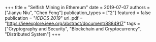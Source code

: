 +++
title = "Selfish Mining in Ethereum"
date = 2019-07-07
authors = ["Jianyu Niu", "Chen Feng"]
publication_types = ["2"]
featured = false
publication = "*ICDCS 2019*"
url_pdf = "https://ieeexplore.ieee.org/abstract/document/8884917"
tags = ["Cryptography and Security", "Blockchain and Cryptocurrency", "Distributed System"]
+++

